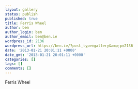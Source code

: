 ```yaml
---
layout: gallery
status: publish
published: true
title: Ferris Wheel
author: ben
author_login: ben
author_email: ben@ben.ie
wordpress_id: 2136
wordpress_url: https://ben.ie/?post_type=gallery&amp;p=2136
date: '2013-01-21 20:01:11 +0000'
date_gmt: '2013-01-21 20:01:11 +0000'
categories: []
tags: []
comments: []
---
```

<p>Ferris Wheel</p>
